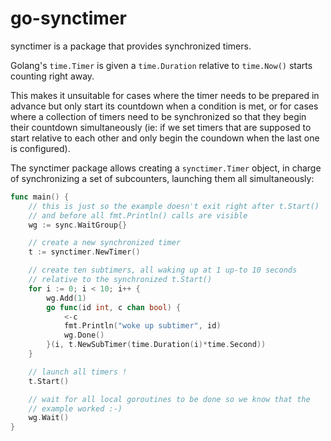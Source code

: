 # go-synctimer

synctimer is a package that provides synchronized timers.

Golang's  `time.Timer` is given a `time.Duration` relative to `time.Now()` starts counting right away.

This makes it unsuitable for cases where the timer needs to be prepared in advance but only start its countdown when a condition is met,
or for cases where a collection of timers need to be synchronized so that they begin their countdown simultaneously (ie: if we set timers that are supposed to start relative to each other and only begin the coundown when the last one is configured).

The synctimer package allows creating a `synctimer.Timer` object,
in charge of synchronizing a set of subcounters,
launching them all simultaneously:

```go
func main() {
    // this is just so the example doesn't exit right after t.Start()
    // and before all fmt.Println() calls are visible
	wg := sync.WaitGroup{}

    // create a new synchronized timer
	t := synctimer.NewTimer()

    // create ten subtimers, all waking up at 1 up-to 10 seconds
    // relative to the synchronized t.Start()
	for i := 0; i < 10; i++ {
		wg.Add(1)
		go func(id int, c chan bool) {
			<-c
			fmt.Println("woke up subtimer", id)
			wg.Done()
		}(i, t.NewSubTimer(time.Duration(i)*time.Second))
	}

    // launch all timers !
	t.Start()

    // wait for all local goroutines to be done so we know that the
    // example worked :-)
	wg.Wait()
}
```